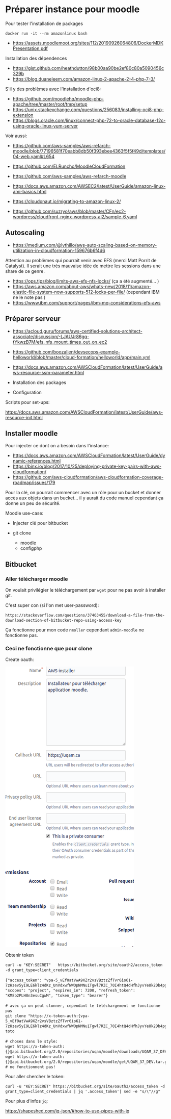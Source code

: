 # Préparer instance pour moodle

Pour tester l'installation de packages 
```
docker run -it --rm amazonlinux bash
``` 

- https://assets.moodlemoot.org/sites/112/20190926064806/DockerMDKPresentation.pdf

Installation des dépendences
- https://gist.github.com/heathdutton/98b00aa90be2ef80c80a5090456c329b
- https://blog.duaneleem.com/amazon-linux-2-apache-2-4-php-7-3/

S'il y des problèmes avec l'installation d'oci8:
- https://github.com/moodlehq/moodle-php-apache/tree/master/root/tmp/setup
- https://unix.stackexchange.com/questions/256083/installing-oci8-php-extension
- https://blogs.oracle.com/linux/connect-php-72-to-oracle-database-12c-using-oracle-linux-yum-server

Voir aussi:
- https://github.com/aws-samples/aws-refarch-moodle/blob/77196581f70eabb8db50f393ebee4363f5f5f49d/templates/04-web.yaml#L654

- https://github.com/ELRuncho/MoodleCloudFormation
- https://github.com/aws-samples/aws-refarch-moodle
- https://docs.aws.amazon.com/AWSEC2/latest/UserGuide/amazon-linux-ami-basics.html
- https://cloudonaut.io/migrating-to-amazon-linux-2/
- https://github.com/suzryo/aws/blob/master/CFn/ec2-wordpress/cloudfront-nginx-wordpress-al2/sample-6.yaml

## Autoscaling

- https://medium.com/@lvthillo/aws-auto-scaling-based-on-memory-utilization-in-cloudformation-159676b6f4d6

Attention au problèmes qui pourrait venir avec EFS (merci Matt Porrit de Catalyst). Il serait une très mauvaise idée de mettre les sessions dans une share de ce genre.
- https://ops.tips/blog/limits-aws-efs-nfs-locks/ (ça a été augmenté... )
- https://aws.amazon.com/about-aws/whats-new/2018/11/amazon-elastic-file-system-now-supports-512-locks-per-file/ (cependant IBM ne le note pas )
- https://www.ibm.com/support/pages/ibm-mq-considerations-efs-aws

## Préparer serveur

- https://acloud.guru/forums/aws-certified-solutions-architect-associate/discussion/-LJAUJr86gq-tYkwzB7M/efs_nfs_mount_times_out_on_ec2
- https://github.com/boozallen/devsecops-example-helloworld/blob/master/cloud-formation/helloworld/app/main.yml
- https://docs.aws.amazon.com/AWSCloudFormation/latest/UserGuide/aws-resource-ssm-parameter.html

- Installation des packages
- Configuration

Scripts pour set-ups:

https://docs.aws.amazon.com/AWSCloudFormation/latest/UserGuide/aws-resource-init.html

## Installer moodle

Pour injecter ce dont on a besoin dans l'instance:

- https://docs.aws.amazon.com/AWSCloudFormation/latest/UserGuide/dynamic-references.html
- https://binx.io/blog/2017/10/25/deploying-private-key-pairs-with-aws-cloudformation/
- https://github.com/aws-cloudformation/aws-cloudformation-coverage-roadmap/issues/179

Pour la clé, on pourrait commencer avec un rôle pour un bucket et donner accès aux objets dans un bucket... il y aurait du code manuel cependant ça donne un peu de sécurité.

Moodle use-case:

- Injecter clé pour bitbucket
- git clone

  - moodle
  - configphp

## Bitbucket

### Aller télécharger moodle

On voulait privilégier le téléchargement par `wget` pour ne pas avoir à installer git. 

C'est super con (si l'on met user-password):
```
https://stackoverflow.com/questions/37463455/download-a-file-from-the-download-section-of-bitbucket-repo-using-access-key
```

Ça fonctionne pour mon code `nmoller` cependant `admin-moodle` ne fonctionne pas.

### Ceci ne fonctionne que pour clone
Create oauth:

![OAuth consumer](../img/bitbucket-consumer.png)


Obtenir token
```
curl -u "KEY:SECRET"   https://bitbucket.org/site/oauth2/access_token   -d grant_type=client_credentials

{"access_token": "vpa-5_vEf0atVwA9XZr2vsVBztzZfTvr6io61-7zHzev5yI9LE6klz4dKz_UnVdxwfNWOpNMNu1Tgwl7RZC_70I4htQ4dHfhJyvYeUk2Db4pgPtC3xl6YCUkC4oueRRQ_LCCv876gAky6VZmTyAD", "scopes": "project", "expires_in": 7200, "refresh_token": "KM8b2PLH8n3esuCgwM", "token_type": "bearer"}

# avec ça on peut clonner, cependant le téléchargement ne fonctionne pas
git clone "https://x-token-auth:{vpa-5_vEf0atVwA9XZr2vsVBztzZfTvr6io61-7zHzev5yI9LE6klz4dKz_UnVdxwfNWOpNMNu1Tgwl7RZC_70I4htQ4dHfhJyvYeUk2Db4pgPtC3xl6YCUkC4oueRRQ_LCCv876gAky6VZmTyAD}@bitbucket.org/uqam/moodle" toto

# choses dans le style:
wget https://x-token-auth:{}@api.bitbucket.org/2.0/repositories/uqam/moodle/downloads/UQAM_37_DEV.tar.gz
wget https://x-token-auth:{}@api.bitbucket.org/2.0/repositories/uqam/moodle/get/UQAM_37_DEV.tar.gz
# ne fonctionnent pas!

```

Pour aller chercher le token:
```
curl -u "KEY:SECRET" https://bitbucket.org/site/oauth2/access_token -d grant_type=client_credentials | jq '.access_token'| sed -e "s/\"//g"
```

Pour plus d'infos `jq`:

https://shapeshed.com/jq-json/#how-to-use-pipes-with-jq

